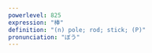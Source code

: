 ```yaml
---
powerlevel: 825
expression: "棒"
definition: "(n) pole; rod; stick; (P)"
pronunciation: "ぼう"
---
```

